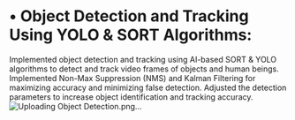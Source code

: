 # •	Object Detection and Tracking Using YOLO & SORT Algorithms:
Implemented object detection and tracking using AI-based SORT &amp; YOLO algorithms to detect and track video frames of objects and human beings. Implemented Non-Max Suppression (NMS) and Kalman Filtering for maximizing accuracy and minimizing false detection. Adjusted the detection parameters to increase object identification and tracking accuracy.
![Uploading Object Detection.png…]()
